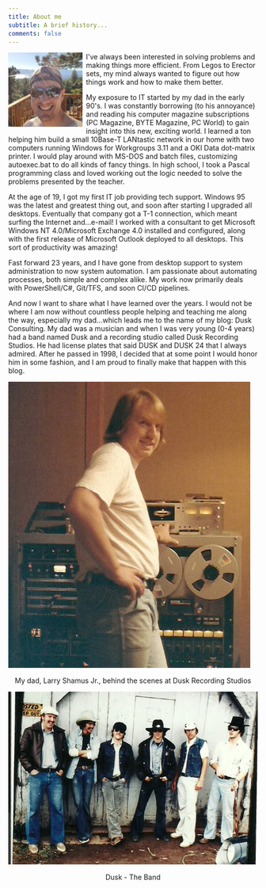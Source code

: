```yaml
---
title: About me
subtitle: A brief history...
comments: false
---
```


<img src="../images/profile-150x150.jpg" style="float: left; margin-right: 7px; margin-bottom: 7px;">
I've always been interested in solving problems and making things more efficient. From Legos to Erector sets, my mind always wanted to figure out how things work and how to make them better.

My exposure to IT started by my dad in the early 90's. I was constantly borrowing (to his annoyance) and reading his computer magazine subscriptions (PC Magazine, BYTE Magazine, PC World) to gain insight into this new, exciting world. I learned a ton helping him build a small 10Base-T LANtastic network in our home with two computers running Windows for Workgroups 3.11 and a OKI Data dot-matrix printer. I would play around with MS-DOS and batch files, customizing autoexec.bat to do all kinds of fancy things. In high school, I took a Pascal programming class and loved working out the logic needed to solve the problems presented by the teacher.

At the age of 19, I got my first IT job providing tech support. Windows 95 was the latest and greatest thing out, and soon after starting I upgraded all desktops. Eventually that company got a T-1 connection, which meant surfing the Internet and...e-mail! I worked with a consultant to get Microsoft Windows NT 4.0/Microsoft Exchange 4.0 installed and configured, along with the first release of Microsoft Outlook deployed to all desktops. This sort of productivity was amazing!

Fast forward 23 years, and I have gone from desktop support to system administration to now system automation. I am passionate about automating processes, both simple and complex alike. My work now primarily deals with PowerShell/C#, Git/TFS, and soon CI/CD pipelines.

And now I want to share what I have learned over the years. I would not be where I am now without countless people helping and teaching me along the way, especially my dad...which leads me to the name of my blog: Dusk Consulting. My dad was a musician and when I was very young (0-4 years) had a band named Dusk and a recording studio called Dusk Recording Studios. He had license plates that said DUSK and DUSK 24 that I always admired. After he passed in 1998, I decided that at some point I would honor him in some fashion, and I am proud to finally make that happen with this blog.

![My dad, Larry Shamus Jr., behind the scenes at Dusk Recording Studios](../images/dad-behind-the-scenes.jpg "My dad, Larry Shamus Jr., behind the scenes at Dusk Recording Studios")
<p style="text-align: center;">My dad, Larry Shamus Jr., behind the scenes at Dusk Recording Studios</p>

![Dusk - The Band](../images/dusk-the-band.jpg "Dusk - The Band")
<p style="text-align: center;">Dusk - The Band</p>